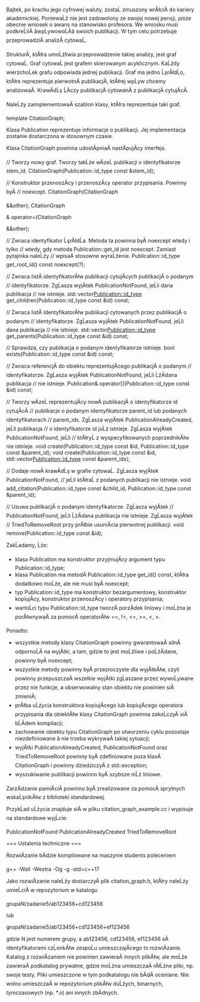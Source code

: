 Bajtek, po krachu jego cyfrowej waluty, zostaĹ zmuszony wrĂłciÄ do kariery
akademickiej. PoniewaĹź nie jest zadowolony ze swojej nowej pensji, pisze obecnie
wniosek o awans na stanowisko profesora. We wniosku musi podkreĹliÄ âwpĹywowoĹÄâ
swoich publikacji. W tym celu potrzebuje przeprowadziÄ analizÄ cytowaĹ.

StrukturÄ, ktĂłra umoĹźliwia przeprowadzenie takiej analizy, jest graf cytowaĹ.
Graf cytowaĹ jest grafem skierowanym acyklicznym. KaĹźdy wierzchoĹek grafu
odpowiada jednej publikacji. Graf ma jedno ĹşrĂłdĹo, ktĂłre reprezentuje pierwotnÄ
publikacjÄ, ktĂłrej wpĹyw chcemy analizowaÄ. KrawÄdĹş ĹÄczy publikacjÄ cytowanÄ
z publikacjÄ cytujÄcÄ.

NaleĹźy zaimplementowaÄ szablon klasy, ktĂłra reprezentuje taki graf.

template <class Publication> CitationGraph;

Klasa Publication reprezentuje informacje o publikacji. Jej implementacja
zostanie dostarczona w stosownym czasie.

Klasa CitationGraph powinna udostÄpniaÄ nastÄpujÄcy interfejs.

// Tworzy nowy graf. Tworzy takĹźe wÄzeĹ publikacji o identyfikatorze stem_id.
CitationGraph(Publication::id_type const &stem_id);

// Konstruktor przenoszÄcy i przenoszÄcy operator przypisania. Powinny byÄ
// noexcept.
CitationGraph(CitationGraph<P> &&other);
CitationGraph<P>& operator=(CitationGraph<P> &&other);

// Zwraca identyfikator ĹşrĂłdĹa. Metoda ta powinna byÄ noexcept wtedy i tylko
// wtedy, gdy metoda Publication::get_id jest noexcept. Zamiast pytajnika naleĹźy
// wpisaÄ stosowne wyraĹźenie.
Publication::id_type get_root_id() const noexcept(?);

// Zwraca listÄ identyfikatorĂłw publikacji cytujÄcych publikacjÄ o podanym
// identyfikatorze. ZgĹasza wyjÄtek PublicationNotFound, jeĹli dana publikacja
// nie istnieje.
std::vector<Publication::id_type> get_children(Publication::id_type const &id) const;

// Zwraca listÄ identyfikatorĂłw publikacji cytowanych przez publikacjÄ o podanym
// identyfikatorze. ZgĹasza wyjÄtek PublicationNotFound, jeĹli dana publikacja
// nie istnieje.
std::vector<Publication::id_type> get_parents(Publication::id_type const &id) const;

// Sprawdza, czy publikacja o podanym identyfikatorze istnieje.
bool exists(Publication::id_type const &id) const;

// Zwraca referencjÄ do obiektu reprezentujÄcego publikacjÄ o podanym
// identyfikatorze. ZgĹasza wyjÄtek PublicationNotFound, jeĹli ĹźÄdana publikacja
// nie istnieje.
Publication& operator[](Publication::id_type const &id) const;

// Tworzy wÄzeĹ reprezentujÄcy nowÄ publikacjÄ o identyfikatorze id cytujÄcÄ
// publikacje o podanym identyfikatorze parent_id lub podanych identyfikatorach
// parent_ids. ZgĹasza wyjÄtek PublicationAlreadyCreated, jeĹli publikacja
// o identyfikatorze id juĹź istnieje. ZgĹasza wyjÄtek PublicationNotFound, jeĹli
// ktĂłryĹ z wyspecyfikowanych poprzednikĂłw nie istnieje.
void create(Publication::id_type const &id, Publication::id_type const &parent_id);
void create(Publication::id_type const &id, std::vector<Publication::id_type> const &parent_ids);

// Dodaje nowÄ krawÄdĹş w grafie cytowaĹ. ZgĹasza wyjÄtek PublicationNotFound,
// jeĹli ktĂłraĹ z podanych publikacji nie istnieje.
void add_citation(Publication::id_type const &child_id, Publication::id_type const &parent_id);

// Usuwa publikacjÄ o podanym identyfikatorze. ZgĹasza wyjÄtek
// PublicationNotFound, jeĹli ĹźÄdana publikacja nie istnieje. ZgĹasza wyjÄtek
// TriedToRemoveRoot przy prĂłbie usuniÄcia pierwotnej publikacji.
void remove(Publication::id_type const &id);

ZakĹadamy, Ĺźe:
* klasa Publication ma konstruktor przyjmujÄcy argument typu
  Publication::id_type;
* klasa Publication ma metodÄ Publication::id_type get_id() const, ktĂłra
  dodatkowo moĹźe, ale nie musi byÄ noexcept;
* typ Publication::id_type ma konstruktor bezargumentowy, konstruktor
  kopiujÄcy, konstruktor przenoszÄcy i operatory przypisania;
* wartoĹci typu Publication::id_type tworzÄ porzÄdek liniowy i moĹźna je
  porĂłwnywaÄ za pomocÄ operatorĂłw ==, !=, <=, >=, <, >.

Ponadto:
* wszystkie metody klasy CitationGraph powinny gwarantowaÄ silnÄ odpornoĹÄ
  na wyjÄtki, a tam, gdzie to jest moĹźliwe i poĹźÄdane, powinny byÄ noexcept;
* wszystkie metody powinny byÄ przezroczyste dla wyjÄtkĂłw, czyli powinny
  przepuszczaÄ wszelkie wyjÄtki zgĹaszane przez wywoĹywane przez nie funkcje,
  a obserwowalny stan obiektu nie powinien siÄ zmieniÄ;
* prĂłba uĹźycia konstruktora kopiujÄcego lub kopiujÄcego operatora przypisania
  dla obiektĂłw klasy CitationGraph powinna zakoĹczyÄ siÄ bĹÄdem kompilacji;
* zachowanie obiektu typu CitationGraph po utworzeniu cyklu pozostaje
  niezdefiniowane â nie trzeba wykrywaÄ takiej sytuacji;
* wyjÄtki PublicationAlreadyCreated, PublicationNotFound oraz TriedToRemoveRoot
  powinny byÄ zdefiniowane poza klasÄ CitationGraph i powinny dziedziczyÄ
  z std::exception;
* wyszukiwanie publikacji powinno byÄ szybsze niĹź liniowe.

ZarzÄdzanie pamiÄciÄ powinno byÄ zrealizowane za pomocÄ sprytnych wskaĹşnikĂłw
z biblioteki standardowej.

PrzykĹad uĹźycia znajduje siÄ w pliku citation_graph_example.cc i wypisuje na
standardowe wyjĹcie:

PublicationNotFound
PublicationAlreadyCreated
TriedToRemoveRoot

=== Ustalenia techniczne ===

RozwiÄzanie bÄdzie kompilowane na maszynie students poleceniem

g++ -Wall -Wextra -Og -g -std=c++17

Jako rozwiÄzanie naleĹźy dostarczyÄ plik citation_graph.h, ktĂłry naleĹźy umieĹciÄ
w repozytorium w katalogu

grupaN/zadanie5/ab123456+cd123456

lub

grupaN/zadanie5/ab123456+cd123456+ef123456

gdzie N jest numerem grupy, a ab123456, cd123456, ef123456 sÄ identyfikatorami
czĹonkĂłw zespoĹu umieszczajÄcego to rozwiÄzanie. Katalog z rozwiÄzaniem nie
powinien zawieraÄ innych plikĂłw, ale moĹźe zawieraÄ podkatalog prywatne, gdzie
moĹźna umieszczaÄ rĂłĹźne pliki, np. swoje testy. Pliki umieszczone w tym
podkatalogu nie bÄdÄ oceniane. Nie wolno umieszczaÄ w repozytorium plikĂłw
duĹźych, binarnych, tymczasowych (np. *.o) ani innych zbÄdnych.
